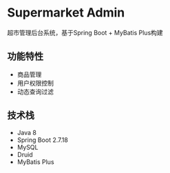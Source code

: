 # Supermarket Admin

超市管理后台系统，基于Spring Boot + MyBatis Plus构建

## 功能特性
- 商品管理
- 用户权限控制
- 动态查询过滤

## 技术栈
- Java 8
- Spring Boot 2.7.18
- MySQL
- Druid
- MyBatis Plus


